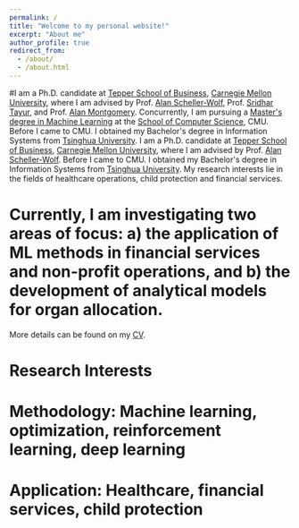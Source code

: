```yaml
---
permalink: /
title: "Welcome to my personal website!"
excerpt: "About me"
author_profile: true
redirect_from: 
  - /about/
  - /about.html
---
```


#I am a Ph.D. candidate at [Tepper School of Business](https://www.cmu.edu/tepper/), [Carnegie Mellon University](https://www.cmu.edu/), where I am advised by Prof. [Alan Scheller-Wolf](https://www.cmu.edu/tepper/faculty-and-research/faculty-by-area/profiles/scheller-wolf-alan.html), Prof. [Sridhar Tayur](https://www.cmu.edu/tepper/faculty-and-research/faculty-by-area/profiles/tayur-sridhar.html), and Prof. [Alan Montgomery](https://www.cmu.edu/tepper/faculty-and-research/faculty-by-area/profiles/montgomery-alan.html). Concurrently, I am pursuing a [Master's degree in Machine Learning](https://www.ml.cmu.edu/academics/machine-learning-masters-curriculum.html) at the [School of Computer Science](https://www.cs.cmu.edu/), CMU. Before I came to CMU. I obtained my Bachelor's degree in Information Systems from [Tsinghua University](https://www.tsinghua.edu.cn/en/index.htm). 
I am a Ph.D. candidate at [Tepper School of Business](https://www.cmu.edu/tepper/), [Carnegie Mellon University](https://www.cmu.edu/), where I am advised by Prof. [Alan Scheller-Wolf](https://www.cmu.edu/tepper/faculty-and-research/faculty-by-area/profiles/scheller-wolf-alan.html). Before I came to CMU. I obtained my Bachelor's degree in Information Systems from [Tsinghua University](https://www.tsinghua.edu.cn/en/index.htm). 
My research interests lie in the fields of healthcare operations, child protection and financial services. 
# Currently, I am investigating two areas of focus: a) the application of ML methods in financial services and non-profit operations, and b) the development of analytical models for organ allocation.

More details can be found on my [CV](../files/Tang_Yanhan_202305_F1.pdf).

# Research Interests

# __Methodology:__ Machine learning, optimization, reinforcement learning, deep learning<br>
# __Application:__ Healthcare, financial services, child protection


